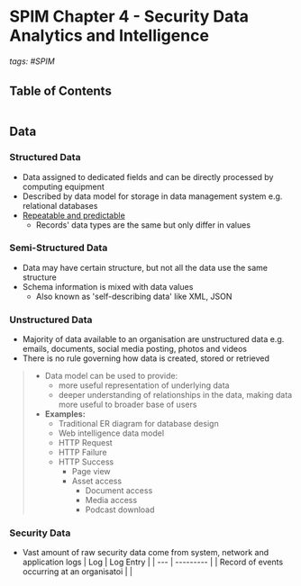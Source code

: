 # **SPIM Chapter 4 - Security Data Analytics and Intelligence**

###### tags: #SPIM 

## Table of Contents
```toc
```

## Data
### Structured Data
- Data assigned to dedicated fields and can be directly processed by computing equipment
- Described by data model for storage in data management system e.g. relational databases
- <u>Repeatable and predictable</u>
	- Records' data types are the same but only differ in values

### Semi-Structured Data
- Data may have certain structure, but not all the data use the same structure
- Schema information is mixed with data values
	- Also known as 'self-describing data' like XML, JSON

### Unstructured Data
- Majority of data available to an organisation are unstructured data e.g. emails, documents, social media posting, photos and videos
- There is no rule governing how data is created, stored or retrieved

> - Data model can be used to provide:
> 	- more useful representation of underlying data
> 	- deeper understanding of relationships in the data, making data more useful to broader base of users
> - **Examples:**
> 	- Traditional ER diagram for database design
> 	- Web intelligence data model
> 	- HTTP Request
> 	- HTTP Failure
> 	- HTTP Success
> 		- Page view
> 		- Asset access
> 			- Document access
> 			- Media access
> 			- Podcast download

### Security Data
- Vast amount of raw security data come from system, network and application logs
| Log | Log Entry |
| --- | --------- |
| Record of events occurring at an organisatoi    |           |
